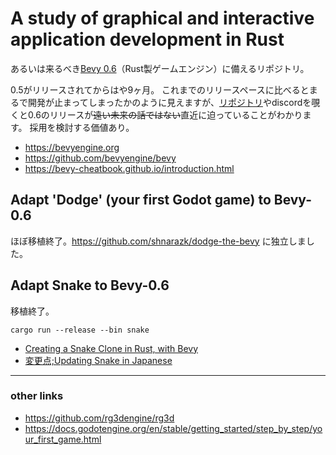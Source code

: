 # A study of graphical and interactive application development in Rust

あるいは来るべき[Bevy 0.6](https://bevyengine.org)（Rust製ゲームエンジン）に備えるリポジトリ。

0.5がリリースされてからはや9ヶ月。
これまでのリリースペースに比べるとまるで開発が止まってしまったかのように見えますが、[リポジトリ](https://github.com/bevyengine/bevy)やdiscordを覗くと0.6のリリースが~~遠い未来の話ではない~~直近に迫っていることがわかります。
採用を検討する価値あり。

- https://bevyengine.org
- https://github.com/bevyengine/bevy
- https://bevy-cheatbook.github.io/introduction.html

## Adapt 'Dodge' (your first Godot game) to Bevy-0.6

ほぼ移植終了。https://github.com/shnarazk/dodge-the-bevy に独立しました。

## Adapt Snake to Bevy-0.6

移植終了。

```
cargo run --release --bin snake
```

- [Creating a Snake Clone in Rust, with Bevy](https://mbuffett.com/posts/bevy-snake-tutorial/)
- [変更点;Updating Snake in Japanese](https://github.com/shnarazk/rg-001/blob/main/Snake.md)

---

### other links

- https://github.com/rg3dengine/rg3d
- https://docs.godotengine.org/en/stable/getting_started/step_by_step/your_first_game.html
